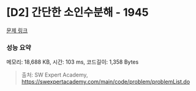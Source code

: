 # [D2] 간단한 소인수분해 - 1945 

[문제 링크](https://swexpertacademy.com/main/code/problem/problemDetail.do?contestProbId=AV5Pl0Q6ANQDFAUq) 

### 성능 요약

메모리: 18,688 KB, 시간: 103 ms, 코드길이: 1,358 Bytes



> 출처: SW Expert Academy, https://swexpertacademy.com/main/code/problem/problemList.do